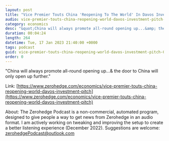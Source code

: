 ```yaml
---
layout: post
title: "Vice Premier Touts China 'Reopening To The World' In Davos Investment Pitch"
audio: vice-premier-touts-china-reopening-world-davos-investment-pitch-0
category: economics
desc: "&quot;China will always promote all-round opening up...&amp; the door to China will only open up further.&quot;"
duration: 00:04:24
length: 264
datetime: Tue, 17 Jan 2023 21:40:00 +0000
tags: podcast
guid: vice-premier-touts-china-reopening-world-davos-investment-pitch-0
order: 0
---
```

&quot;China will always promote all-round opening up...&amp; the door to China will only open up further.&quot;

Link: [https://www.zerohedge.com/economics/vice-premier-touts-china-reopening-world-davos-investment-pitch](https://www.zerohedge.com/economics/vice-premier-touts-china-reopening-world-davos-investment-pitch)

About: The Zerohedge Podcast is a non-commercial, automated program, designed to give people a way to get news from Zerohedge in an audio format.  I am actively working on tweaking and improving the setup to create a better listening experience (December 2022).  Suggestions are welcome: [zerohedgePodcast@outlook.com](mailto:zerohedgePodcast@outlook.com)